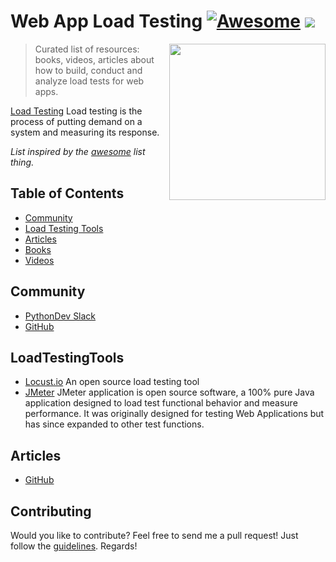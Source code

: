 # Web App Load Testing [![Awesome](https://cdn.rawgit.com/sindresorhus/awesome/d7305f38d29fed78fa85652e3a63e154dd8e8829/media/badge.svg)](https://github.com/sindresorhus/awesome) ![](https://img.shields.io/badge/temidjoy-approved-green.svg)

[<img src="https://res.cloudinary.com/temidjoy/image/upload/v1536065229/testing-dribbb.jpg" align="right" width="250">](https://www.python.org/)

> Curated list of resources: books, videos, articles about how to build, conduct and analyze load tests for web apps.

[Load Testing](https://en.wikipedia.org/wiki/Load_testing) Load testing is the process of putting demand on a system and measuring its response.

*List inspired by the [awesome](https://github.com/sindresorhus/awesome) list thing.*

## Table of Contents
- [Community](#community)
- [Load Testing Tools](#LoadTestingTools)
- [Articles](#articles)
- [Books](#books)
- [Videos](#videos)

## Community
* [PythonDev Slack](https://pythondev.slack.com)
* [GitHub](https://github.com/python)

## LoadTestingTools
* [Locust.io](https://locust.io/) An open source load testing tool
* [JMeter](http://jmeter.apache.org/) JMeter application is open source software, a 100% pure Java application designed to load test functional behavior and measure performance. It was originally designed for testing Web Applications but has since expanded to other test functions.

## Articles
* [GitHub](https://github.com/python)


## Contributing
Would you like to contribute? Feel free to send me a pull request! Just follow the [guidelines](/CONTRIBUTING.md). Regards!
